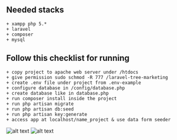 ## Needed stacks
    + xampp php 5.*
    + laravel
    + composer
    + mysql

## Follow this checklist for running
	+ copy project to apache web server under /htdocs
	+ give permission sudo schmod -R 777 /laravel-tree-marketing
	+ create .env file under project from .env-example
	+ configure database in /config/database.php
	+ create database like in database.php
    + run composer install inside the project
    + run php artisan migrate
    + run php artisan db:seed
    + run php artisan key:generate
    + access app at localhost/name_project & use data form seeder
    
![alt text](https://github.com/israjHaliri/laravel-tree-marketing/blob/master/ss1.png)
![alt text](https://github.com/israjHaliri/laravel-tree-marketing/blob/master/ss2.png)
